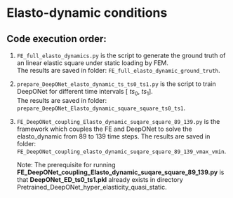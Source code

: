 # Elasto-dynamic conditions  
## Code execution order:  
1. `FE_full_elasto_dynamics.py` is the script to generate the ground truth of an linear elastic square under static loading by FEM.  
   The results are saved in folder: `FE_full_elasto_dynamic_ground_truth`.  

2. `prepare_DeepONet_elasto_dynamic_ts_ts0_ts1.py` is the script to train DeepONet for different time intervals [ $ts_0$, $ts_1$].  
   The results are saved in folder: `prepare_DeepONet_Elasto_dynamic_square_square_ts0_ts1`.  

4. `FE_DeepONet_coupling_Elasto_dynamic_suqare_square_89_139.py` is the framework which couples the FE and DeepONet to solve the elasto_dynamic from 89 to 139 time steps.
   The results are saved in folder: `FE_DeepONet_coupling_elasto_dynamic_suqare_square_89_139_vmax_vmin`.

   Note: The prerequisite for running **FE_DeepONet_coupling_Elasto_dynamic_suqare_square_89_139.py** is that **DeepONet_ED_ts0_ts1.pkl** already exists in directory Pretrained_DeepONet_hyper_elasticity_quasi_static.
